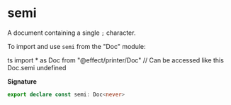# semi

A document containing a single `;` character.

To import and use `semi` from the "Doc" module:

ts
import \* as Doc from "@effect/printer/Doc"
// Can be accessed like this
Doc.semi
undefined

**Signature**

```ts
export declare const semi: Doc<never>
```
